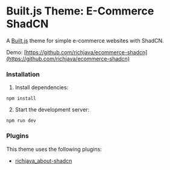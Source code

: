 # Built.js Theme: E-Commerce ShadCN

A [Built.js](https://builtjs.com) theme for simple e-commerce websites with ShadCN.

Demo: [https://github.com/richjava/ecommerce-shadcn](https://github.com/richjava/ecommerce-shadcn)

### Installation
1. Install dependencies:
```
npm install
```
2. Start the development server:
```
npm run dev
```

### Plugins
This theme uses the following plugins:
- [richjava_about-shadcn](https://github.com/richjava/about-shadcn)

